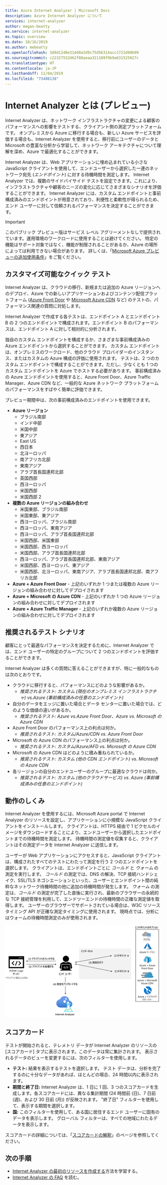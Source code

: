 ```yaml
---
title: Azure Internet Analyzer | Microsoft Docs
description: Azure Internet Analyzer について
services: internet-analyzer
author: megan-beatty
ms.service: internet-analyzer
ms.topic: overview
ms.date: 10/16/2019
ms.author: mebeatty
ms.openlocfilehash: 3d9d1240e31d40a3d9c75d56314acc1721d90b99
ms.sourcegitcommit: c22327552d62f88aeaa321189f9b9a631525027c
ms.translationtype: HT
ms.contentlocale: ja-JP
ms.lasthandoff: 11/04/2019
ms.locfileid: "73488138"
---
```

# <a name="what-is-internet-analyzer-preview"></a>Internet Analyzer とは (プレビュー)

Internet Analyzer は、ネットワーク インフラストラクチャの変更による顧客のパフォーマンスへの影響をテストする、クライアント側の測定プラットフォームです。 オンプレミスから Azure に移行する場合も、新しい Azure サービスを評価する場合も、Internet Analyzer を使用すると、移行前にユーザーのデータと Microsoft の豊富な分析から学習して、ネットワーク アーキテクチャについて理解を深め、Azure で最適化することができます。

Internet Analyzer は、Web アプリケーションに埋め込まれている小さな JavaScript クライアントを使用して、エンドユーザーから選択した一連のネットワーク宛先 (_エンドポイント_) に対する待機時間を測定します。 Internet Analyzer では、複数のサイドバイサイド テストを設定できます。これにより、インフラストラクチャや顧客のニーズの変化に応じてさまざまなシナリオを評価することができます。 Internet Analyzer には、カスタム エンドポイントと事前構成済みのエンドポイントが用意されており、利便性と柔軟性が得られるため、エンド ユーザーに対して信頼されるパフォーマンスを決定することができます。 


> [!IMPORTANT]
> このパブリック プレビュー版はサービス レベル アグリーメントなしで提供されています。運用環境のワークロードに使用することは避けてください。 特定の機能はサポート対象ではなく、機能が制限されることがあるか、Azure の場所によっては利用できない場合があります。 詳しくは、「[Microsoft Azure プレビューの追加使用条件](https://azure.microsoft.com/support/legal/preview-supplemental-terms/)」をご覧ください。
>

## <a name="quick--customizable-tests"></a>カスタマイズ可能なクイック テスト

Internet Analyzer は、クラウドの移行、新規または追加の Azure リージョンへのデプロイ、Azure での新しいアプリケーションおよびコンテンツ配信プラットフォーム ([Azure Front Door](https://azure.microsoft.com/services/frontdoor/) や [Microsoft Azure CDN](https://azure.microsoft.com/services/cdn/) など) のテストの、パフォーマンス関連の質問に対処します。 

Internet Analyzer で作成する各テストは、エンドポイント A とエンドポイント B の 2 つのエンドポイントで構成されます。エンドポイント B のパフォーマンスは、エンドポイント A に対して相対的に分析されます。 

独自のカスタム エンドポイントを構成するか、さまざまな事前構成済みの Azure エンドポイントから選択することができます。 カスタム エンドポイントは、オンプレミスのワークロード、他のクラウド プロバイダーのインスタンス、またはカスタムの Azure 構成の評価に使用されます。 テストは、2 つのカスタム エンドポイントで構成することができます。ただし、少なくとも 1 つのカスタム エンドポイントを Azure でホストする必要があります。 事前構成済みの Azure エンドポイントを使用すると、Azure Front Door、Azure Traffic Manager、Azure CDN など、一般的な Azure ネットワーク プラットフォームのパフォーマンスをすばやく簡単に評価できます。 

プレビュー期間中は、次の事前構成済みのエンドポイントを使用できます。 

* **Azure リージョン**
    * ブラジル南部
    * インド中部
    * 米国中部
    * 東アジア
    * East US
    * 西日本
    * 北ヨーロッパ
    * 南アフリカ北部
    * 東南アジア 
    * アラブ首長国連邦北部
    * 英国西部  
    * 西ヨーロッパ
    * 米国西部 
    * 米国西部 2
* **複数の Azure リージョンの組み合わせ** 
    * 米国東部、ブラジル南部 
    * 米国東部、東アジア 
    * 西ヨーロッパ、ブラジル南部
    * 西ヨーロッパ、東南アジア
    * 西ヨーロッパ、アラブ首長国連邦北部
    * 米国西部、米国東部 
    * 米国西部、西ヨーロッパ
    * 米国西部、アラブ首長国連邦北部
    * 西ヨーロッパ、アラブ首長国連邦北部、東南アジア
    * 米国西部、西ヨーロッパ、東アジア
    * 米国西部、北ヨーロッパ、東南アジア、アラブ首長国連邦北部、南アフリカ北部 
* **Azure + Azure Front Door** - 上記のいずれか 1 つまたは複数の Azure リージョンの組み合わせに対してデプロイされます
* **Azure + Microsoft の Azure CDN** - 上記のいずれか 1 つの Azure リージョンの組み合わせに対してデプロイされます
* **Azure + Azure Traffic Manager** - 上記のいずれか複数の Azure リージョンの組み合わせに対してデプロイされます

## <a name="suggested-test-scenarios"></a>推奨されるテスト シナリオ 

顧客にとって最適なパフォーマンスを決定するために、Internet Analyzer では、エンド ユーザーの特定のグループについて 2 つのエンドポイントを評価することができます。 

Internet Analyzer は多くの質問に答えることができますが、特に一般的なものは次のとおりです。 
* クラウドに移行すると、パフォーマンスにどのような影響があるか。 
    * *推奨されるテスト: カスタム (現在のオンプレミス インフラストラクチャ) vs.Azure (事前構成済みの任意のエンドポイント)*
* 自分のデータをエッジに置いた場合とデータ センターに置いた場合では、どのような価値の違いがあるか。 
    *  *推奨されるテスト: Azure vs.Azure Front Door、Azure vs. Microsoft の Azure CDN*
* Azure Front Door のパフォーマンス上の利点は何か。
    *  *推奨されるテスト: カスタム/Azure/CDN vs. Azure Front Door*
* Microsoft の Azure CDN のパフォーマンス上の利点は何か。 
    *  *推奨されるテスト: カスタム/Azure/AFD vs. Microsoft の Azure CDN*
* Microsoft の Azure CDN はどのように積み重ねられているか。 
    *  *推奨されるテスト: カスタム (他の CDN エンドポイント) vs. Microsoft の Azure CDN*
* 各リージョンの自分のエンドユーザーのグループに最適なクラウドは何か。 
    *  *推奨されるテスト: カスタム (他のクラウドサービス) vs. Azure (事前構成済みの任意のエンドポイント)*

## <a name="how-it-works"></a>動作のしくみ

Internet Analyzer を使用するには、Microsoft Azure portal で Internet Analyzer のリソースを設定し、アプリケーションに小規模な JavaScript クライアントをインストールします。 クライアントは、HTTPS 経由で 1 ピクセルのイメージをダウンロードすることにより、エンドユーザーから選択したエンドポイントまでの待機時間を測定します。 待機時間の測定値を収集すると、クライアントはその測定データを Internet Analyzer に送信します。

ユーザーが Web アプリケーションにアクセスすると、JavaScript クライアントは、構成されたすべてのテストにわたって測定を行う 2 つのエンドポイントを選択します。 クライアントは、エンドポイントごとに _コールド_ と _ウォーム_ の測定を実行します。 _コールド_ の測定では、DNS の解決、TCP 接続ハンドシェイク、SSL/TLS ネゴシエーションといった、ユーザーとエンドポイント間の純粋なネットワーク待機時間の他に追加の待機時間が発生します。 _ウォーム_ の測定は、_コールド_ の測定が完了した直後に実行され、最新のブラウザーの永続的な TCP 接続管理を利用して、エンドツーエンドの待機時間の正確な測定値を取得します。 ユーザーのブラウザーでサポートされている場合は、W3C リソース タイミング API が正確な測定タイミングに使用されます。 現時点では、分析にはウォームの待機時間測定のみが使用されます。

![アーキテクチャ](./media/ia-overview/architecture.png)


## <a name="scorecards"></a>スコアカード 

テストが開始されると、テレメトリ データが Internet Analyzer のリソースの [スコアカード] タブに表示されます。このデータは常に集計されます。 表示されるデータのビューを変更するには、次のフィルターを使用します。 

* **テスト:** 結果を表示するテストを選択します。 テスト データは、分析を完了するのに十分なデータがあれば、ほとんどの場合、24 時間以内に表示されます。 
* **期間と終了日:** Internet Analyzer は、1 日に 1 回、3 つのスコアカードを生成します。各スコアカードには、異なる集計期間 (24 時間前 (日)、7 日前 (週)、および 30 日前 (月)) が反映されます。 "終了日" フィルターを使用して、表示する期間を選択します。 
* **国:** このフィルターを使用して、ある国に居住するエンド ユーザーに固有のデータを表示します。 グローバル フィルターは、すべての地域にわたるデータを表示します。  

スコアカードの詳細については、「[スコアカードの解釈](internet-analyzer-scorecard.md)」のページを参照してください。 


## <a name="next-steps"></a>次の手順

* [Internet Analyzer の最初のリソースを作成する](internet-analyzer-create-test-portal.md)方法を学習する。
* [Internet Analyzer の FAQ](internet-analyzer-faq.md) を読む。 
